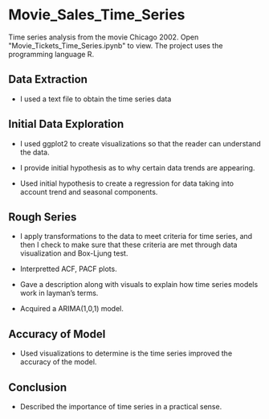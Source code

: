 # Movie_Sales_Time_Series
Time series analysis from the movie Chicago 2002. Open "Movie_Tickets_Time_Series.ipynb" to view. The project uses the programming language R. 

## Data Extraction

- I used a text file to obtain the time series data

## Initial Data Exploration

- I used ggplot2 to create visualizations so that the reader can understand the data.

- I provide initial hypothesis as to why certain data trends are appearing.

- Used initial hypothesis to create a regression for data taking into account trend and seasonal components.

## Rough Series

- I apply transformations to the data to meet criteria for time series, and then I check to make sure that these criteria are met through data visualization and Box-Ljung test. 

- Interpretted ACF, PACF plots.

- Gave a description along with visuals to explain how time series  models work in layman’s terms.

- Acquired a ARIMA(1,0,1) model.

## Accuracy of Model

- Used visualizations to determine is the time series improved the accuracy of the model.

## Conclusion

- Described the importance of time series in a practical sense.

